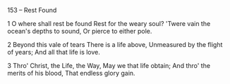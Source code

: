 153 – Rest Found


1
O where shall rest be found
Rest for the weary soul?
'Twere vain the ocean's depths to sound,
Or pierce to either pole.

2
Beyond this vale of tears
There is a life above,
Unmeasured by the flight of years;
And all that life is love.

3
Thro' Christ, the Life, the Way,
May we that life obtain;
And thro' the merits of his blood,
That endless glory gain.
